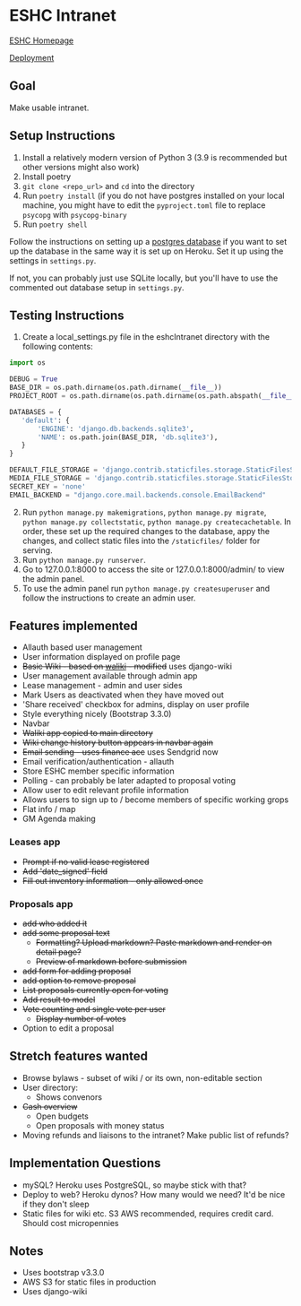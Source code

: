 # ESHC Intranet

[ESHC Homepage](http://eshc.coop/)

[Deployment](https://intranet.eshc.coop/)

## Goal
Make usable intranet.

## Setup Instructions
1. Install a relatively modern version of Python 3 (3.9 is recommended but other versions might also work)
2. Install poetry
3. `git clone <repo_url>` and `cd` into the directory  
5. Run `poetry install` (if you do not have postgres installed on your local machine, you might have to edit the `pyproject.toml` file to replace `psycopg` with `psycopg-binary`
6. Run `poetry shell`

Follow the instructions on setting up a [postgres database](https://www.digitalocean.com/community/tutorials/how-to-use-postgresql-with-your-django-application-on-ubuntu-14-04) if you want to set up the database in the same way it is set up on Heroku. Set it up using the settings in `settings.py`.

If not, you can probably just use SQLite locally, but you'll have to use the commented out database setup in `settings.py`.

## Testing Instructions
1. Create a local_settings.py file in the eshcIntranet directory with the following contents:
 ```python
import os

DEBUG = True
BASE_DIR = os.path.dirname(os.path.dirname(__file__))
PROJECT_ROOT = os.path.dirname(os.path.dirname(os.path.abspath(__file__)))

DATABASES = {
    'default': {
        'ENGINE': 'django.db.backends.sqlite3',
        'NAME': os.path.join(BASE_DIR, 'db.sqlite3'),
    }
}

DEFAULT_FILE_STORAGE = 'django.contrib.staticfiles.storage.StaticFilesStorage'
MEDIA_FILE_STORAGE = 'django.contrib.staticfiles.storage.StaticFilesStorage'
SECRET_KEY = 'none'
EMAIL_BACKEND = "django.core.mail.backends.console.EmailBackend"
 ```
2. Run `python manage.py makemigrations`, `python manage.py migrate`, `python manage.py collectstatic`, `python manage.py createcachetable`. In order, these set up the required changes to the database, appy the changes, and collect static files into the `/staticfiles/` folder for serving.
3. Run `python manage.py runserver`.
4. Go to 127.0.0.1:8000 to access the site or 127.0.0.1:8000/admin/ to view the admin panel.
5. To use the admin panel run `python manage.py createsuperuser` and follow the instructions to create an admin user.

## Features implemented
* Allauth based user management 
* User information displayed on profile page
* ~~Basic Wiki - based on [waliki](https://github.com/mgaitan/waliki) - modified~~ uses django-wiki
* User management available through admin app
* Lease management - admin and user sides
* Mark Users as deactivated when they have moved out 
* 'Share received' checkbox for admins, display on user profile
* Style everything nicely (Bootstrap 3.3.0)
* Navbar
* ~~Waliki app copied to main directory~~
* ~~Wiki change history button appears in navbar again~~
* ~~Email sending - uses finance acc~~ uses Sendgrid now
* Email verification/authentication - allauth
* Store ESHC member specific information 
* Polling - can probably be later adapted to proposal voting
* Allow user to edit relevant profile information
* Allows users to sign up to / become members of specific working grops
* Flat info / map
* GM Agenda making

### Leases app
* ~~Prompt if no valid lease registered~~
* ~~Add 'date_signed' field~~
* ~~Fill out inventory information - only allowed once~~

### Proposals app
* ~~add who added it~~
* ~~add some proposal text~~
  * ~~Formatting? Upload markdown? Paste markdown and render on detail page?~~
  * ~~Preview of markdown before submission~~
* ~~add form for adding proposal~~
* ~~add option to remove proposal~~
* ~~List proposals currently open for voting~~
* ~~Add result to model~~
* ~~Vote counting and single vote per user~~
  * ~~Display number of votes~~
* Option to edit a proposal

## Stretch features wanted
* Browse bylaws - subset of wiki / or its own, non-editable section
* User directory:
  * Shows convenors
* ~~Cash overview~~
  * Open budgets
  * Open proposals with money status
* Moving refunds and liaisons to the intranet? Make public list of refunds?

## Implementation Questions
* mySQL? Heroku uses PostgreSQL, so maybe stick with that?
* Deploy to web? Heroku dynos? How many would we need? It'd be nice if they don't sleep
* Static files for wiki etc. S3 AWS recommended, requires credit card. Should cost micropennies

## Notes
* Uses bootstrap v3.3.0
* AWS S3 for static files in production
* Uses django-wiki

